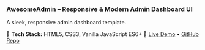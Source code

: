 ### AwesomeAdmin – Responsive & Modern Admin Dashboard UI

A sleek, responsive admin dashboard template.

🔧 **Tech Stack:** HTML5, CSS3, Vanilla JavaScript ES6+
🔗 [Live Demo](https://khaledswidan.github.io/awesomeadmin/) • [GitHub Repo](https://github.com/KhaledSwidan/awesomeadmin)
